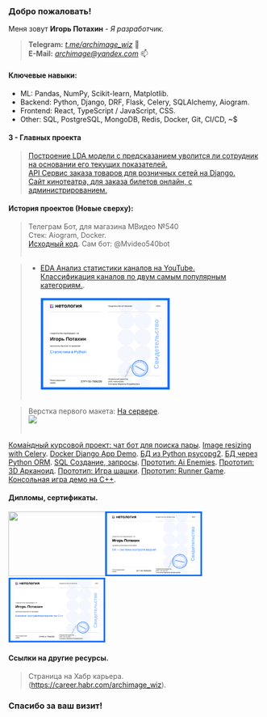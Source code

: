 
### Добро пожаловать!<br>
Меня зовут <b>Игорь Потахин</b> - <em>Я разработчик.</em>
> <strong>Telegram:</strong> <em>[t.me/archimage_wiz](https://t.me/archimage_wiz)</em> 💬<br>
> <strong>E-Mail:</strong> <em>[archimage@yandex.com](mailto:archimage@yandex.com)</em> 📫<br>

#### Ключевые навыки:

- ML: Pandas, NumPy, Scikit-learn, Matplotlib.
- Backend: Python, Django, DRF, Flask, Celery, SQLAlchemy, Aiogram.
- Frontend: React, TypeScript / JavaScript, CSS.
- Other: SQL, PostgreSQL, MongoDB, Redis, Docker, Git, CI/CD, ~$

#### 3 - Главных проекта
> [Построение LDA модели с предсказанием уволится ли сотрудник на основании его текущих показателей.](https://github.com/archimage-wiz/DS_PythonStat_Hw_Final/blob/main/Hw_.ipynb)  
> [API Сервис заказа товаров для розничных сетей на Django.](https://github.com/archimage-wiz/PythonDiplom)  
> [Сайт кинотеатра, для заказа билетов онлайн, с администрированием.](https://github.com/archimage-wiz/Frontend_CinemaTicketsSystem/)  

#### История проектов (Новые сверху):

> Телеграм Бот, для магазина МВидео №540<br>
> Стек: Aiogram, Docker.<br>
> [Исходный код](https://github.com/archimage-wiz/TelegramBot_Mvideo540). Сам бот: @Mvideo540bot<br><br>

> - [EDA Анализ статистики каналов на YouTube.<br>
Классификация каналов по двум самым популярным категориям.](https://github.com/archimage-wiz/DS_PythonStat_Hw_Last/blob/main/Hw_YoutubeStatistics_Final.ipynb).<br><br>
> <img src="ds_python_statistic.png" width="256" border=0><br><br>

> Верстка первого макета: [На сервере](http://x-www.com/demo-maket1/).<br>
<img src="Frontend_FirstMaket.png" width="512" border=0><br><br>

[Кома́ндный курсовой проект: чат бот для поиска пары](https://github.com/archimage-wiz/adpy-team-diplom).
[Image resizing with Celery](https://github.com/archimage-wiz/Hw8_Celery).
[Docker Django App Demo](https://github.com/archimage-wiz/Hw4_DockerCompose_Nginx-WebApp-PostgreSQL).
[БД из Python psycopg2](https://github.com/archimage-wiz/PY_CASEDB_Hw5_PostgreSQL_Python_Requests).
[БД через Python ORM](https://github.com/archimage-wiz/PY_CASEDB_Hw6_SQLAlchemy).
[SQL Создание, запросы](https://github.com/archimage-wiz/PY_CASEDB_Hw4).
[Прототип: Ai Enemies](https://github.com/archimage-wiz/Unity_Case3_AdvUnity_Hw3_Hw3_Ai_Enemies).
[Прототип: 3D Арканоид](https://github.com/archimage-wiz/Unity_Case3_AdvUnity_Hw1_Arkanoid).
[Прототип: Игра шашки](https://github.com/archimage-wiz/Unity_Case2_Hw34).
[Прототип: Runner Game](https://github.com/archimage-wiz/Unity_Case1_RunnerProto).  
[Консольная игра демо на С++](https://github.com/archimage-wiz/LifeGame_demo).

#### Дипломы, сертификаты.
<img src="diplom_small.jpg" width="192" height="128" border=0><img src="git_base.png" width="192" height="128" border=0><img src="base_cpp.png" width="192" height="128" border=0>

#### Ссылки на другие ресурсы.
> Страница на Хабр карьера. (https://career.habr.com/archimage_wiz).<br>

### Спасибо за ваш визит!

